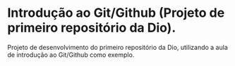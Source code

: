 # Introdução ao Git/Github (Projeto de primeiro repositório da Dio).
Projeto de desenvolvimento do primeiro repositório da Dio, utilizando a aula de introdução ao Git/Github como exemplo.
